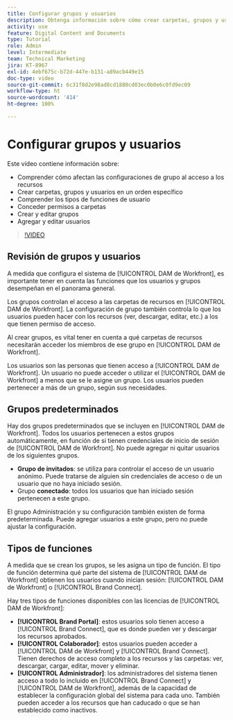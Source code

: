 ```yaml
---
title: Configurar grupos y usuarios
description: Obtenga información sobre cómo crear carpetas, grupos y usuarios en [!UICONTROL DAM de Workfront]. Comprenda los tipos de funciones de usuario y conceda permisos a las carpetas.
activity: use
feature: Digital Content and Documents
type: Tutorial
role: Admin
level: Intermediate
team: Technical Marketing
jira: KT-8967
exl-id: 4ebf675c-b72d-447e-b131-a89acb449e15
doc-type: video
source-git-commit: 6c31f8d2e98ad8cd1880cd03ec0b0e6c0fd9ec09
workflow-type: ht
source-wordcount: '414'
ht-degree: 100%

---
```


# Configurar grupos y usuarios

Este vídeo contiene información sobre:

* Comprender cómo afectan las configuraciones de grupo al acceso a los recursos
* Crear carpetas, grupos y usuarios en un orden específico
* Comprender los tipos de funciones de usuario
* Conceder permisos a carpetas
* Crear y editar grupos
* Agregar y editar usuarios

>[!VIDEO](https://video.tv.adobe.com/v/335230/?quality=12&learn=on)

## Revisión de grupos y usuarios

A medida que configura el sistema de [!UICONTROL DAM de Workfront], es importante tener en cuenta las funciones que los usuarios y grupos desempeñan en el panorama general.

Los grupos controlan el acceso a las carpetas de recursos en [!UICONTROL DAM de Workfront]. La configuración de grupo también controla lo que los usuarios pueden hacer con los recursos (ver, descargar, editar, etc.) a los que tienen permiso de acceso.

Al crear grupos, es vital tener en cuenta a qué carpetas de recursos necesitarán acceder los miembros de ese grupo en [!UICONTROL DAM de Workfront].

Los usuarios son las personas que tienen acceso a [!UICONTROL DAM de Workfront]. Un usuario no puede acceder o utilizar el [!UICONTROL DAM de Workfront] a menos que se le asigne un grupo. Los usuarios pueden pertenecer a más de un grupo, según sus necesidades.

## Grupos predeterminados

Hay dos grupos predeterminados que se incluyen en [!UICONTROL DAM de Workfront]. Todos los usuarios pertenecen a estos grupos automáticamente, en función de si tienen credenciales de inicio de sesión de [!UICONTROL DAM de Workfront]. No puede agregar ni quitar usuarios de los siguientes grupos.

* **Grupo de invitados**: se utiliza para controlar el acceso de un usuario anónimo. Puede tratarse de alguien sin credenciales de acceso o de un usuario que no haya iniciado sesión.
* Grupo **conectado**: todos los usuarios que han iniciado sesión pertenecen a este grupo.

El grupo Administración y su configuración también existen de forma predeterminada. Puede agregar usuarios a este grupo, pero no puede ajustar la configuración.

## Tipos de funciones

A medida que se crean los grupos, se les asigna un tipo de función. El tipo de función determina qué parte del sistema de [!UICONTROL DAM de Workfront] obtienen los usuarios cuando inician sesión: [!UICONTROL DAM de Workfront] o [!UICONTROL Brand Connect].

Hay tres tipos de funciones disponibles con las licencias de [!UICONTROL DAM de Workfront]:

* **[!UICONTROL Brand Portal]**: estos usuarios solo tienen acceso a [!UICONTROL Brand Connect], que es donde pueden ver y descargar los recursos aprobados.
* **[!UICONTROL Colaborador]**: estos usuarios pueden acceder a [!UICONTROL DAM de Workfront] y [!UICONTROL Brand Connect]. Tienen derechos de acceso completo a los recursos y las carpetas: ver, descargar, cargar, editar, mover y eliminar.
* **[!UICONTROL Administrador]**: los administradores del sistema tienen acceso a todo lo incluido en [!UICONTROL Brand Connect] y [!UICONTROL DAM de Workfront], además de la capacidad de establecer la configuración global del sistema para cada uno. También pueden acceder a los recursos que han caducado o que se han establecido como inactivos.

<!-- 
Learn more graphic & documentation article link, below
* Understanding the difference between Workfront licenses and Workfront DAM role types
* -->
